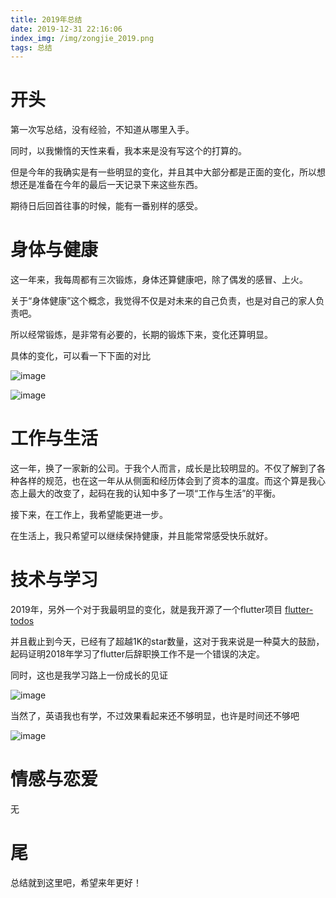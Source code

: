 ```yaml
---
title: 2019年总结
date: 2019-12-31 22:16:06
index_img: /img/zongjie_2019.png
tags: 总结
---
```




# 开头

第一次写总结，没有经验，不知道从哪里入手。

同时，以我懒惰的天性来看，我本来是没有写这个的打算的。

但是今年的我确实是有一些明显的变化，并且其中大部分都是正面的变化，所以想想还是准备在今年的最后一天记录下来这些东西。

期待日后回首往事的时候，能有一番别样的感受。

# 身体与健康

这一年来，我每周都有三次锻炼，身体还算健康吧，除了偶发的感冒、上火。

关于“身体健康”这个概念，我觉得不仅是对未来的自己负责，也是对自己的家人负责吧。

所以经常锻炼，是非常有必要的，长期的锻炼下来，变化还算明显。

具体的变化，可以看一下下面的对比

![image](https://oldchen-blog-1256696029.cos.ap-guangzhou.myqcloud.com/zongjie_2019/001.jpg)


![image](https://oldchen-blog-1256696029.cos.ap-guangzhou.myqcloud.com/zongjie_2019/002.jpg)


# 工作与生活

这一年，换了一家新的公司。于我个人而言，成长是比较明显的。不仅了解到了各种各样的规范，也在这一年从从侧面和经历体会到了资本的温度。而这个算是我心态上最大的改变了，起码在我的认知中多了一项“工作与生活”的平衡。

接下来，在工作上，我希望能更进一步。

在生活上，我只希望可以继续保持健康，并且能常常感受快乐就好。

# 技术与学习

2019年，另外一个对于我最明显的变化，就是我开源了一个flutter项目 [flutter-todos](https://github.com/asjqkkkk/flutter-todos)

并且截止到今天，已经有了超越1K的star数量，这对于我来说是一种莫大的鼓励，起码证明2018年学习了flutter后辞职换工作不是一个错误的决定。

同时，这也是我学习路上一份成长的见证

![image](https://oldchen-blog-1256696029.cos.ap-guangzhou.myqcloud.com/zongjie_2019/003.png)

当然了，英语我也有学，不过效果看起来还不够明显，也许是时间还不够吧

![image](https://oldchen-blog-1256696029.cos.ap-guangzhou.myqcloud.com/zongjie_2019/004.png)


# 情感与恋爱

无


# 尾

总结就到这里吧，希望来年更好！